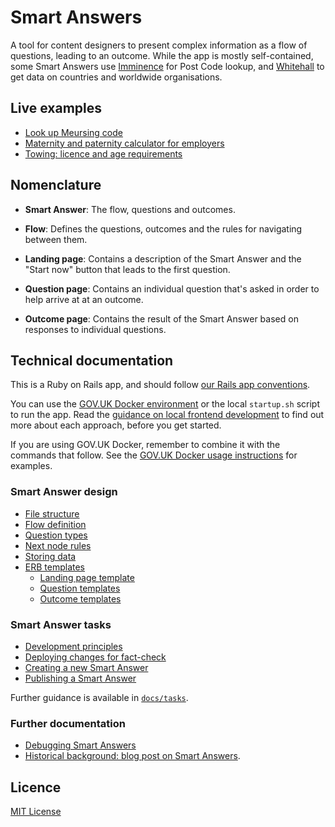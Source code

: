 # Smart Answers

A tool for content designers to present complex information as a flow of questions, leading to an outcome. While the app is mostly self-contained, some Smart Answers use [Imminence](https://github.com/alphagov/imminence) for Post Code lookup, and [Whitehall](https://github.com/alphagov/whitehall) to get data on countries and worldwide organisations.

## Live examples

* [Look up Meursing code](https://www.gov.uk/additional-commodity-code)
* [Maternity and paternity calculator for employers](https://www.gov.uk/maternity-paternity-calculator)
* [Towing: licence and age requirements](https://www.gov.uk/towing-rules)

## Nomenclature

* **Smart Answer**: The flow, questions and outcomes.

* **Flow**: Defines the questions, outcomes and the rules for navigating between them.

* **Landing page**: Contains a description of the Smart Answer and the "Start now" button that leads to the first question.

* **Question page**: Contains an individual question that's asked in order to help arrive at at an outcome.

* **Outcome page**: Contains the result of the Smart Answer based on responses to individual questions.

## Technical documentation

This is a Ruby on Rails app, and should follow [our Rails app conventions](https://docs.publishing.service.gov.uk/manual/conventions-for-rails-applications.html).

You can use the [GOV.UK Docker environment](https://github.com/alphagov/govuk-docker) or the local `startup.sh` script to run the app. Read the [guidance on local frontend development](https://docs.publishing.service.gov.uk/manual/local-frontend-development.html) to find out more about each approach, before you get started.

If you are using GOV.UK Docker, remember to combine it with the commands that follow. See the [GOV.UK Docker usage instructions](https://github.com/alphagov/govuk-docker#usage) for examples.

### Smart Answer design

* [File structure](docs/design/file-structure.md)
* [Flow definition](docs/design/flow-definition.md)
* [Question types](docs/design/question-types.md)
* [Next node rules](docs/design/next-node-rules.md)
* [Storing data](docs/design/storing-data.md)
* [ERB templates](docs/design/erb-templates.md)
  * [Landing page template](docs/design/erb-templates/landing-page-template.md)
  * [Question templates](docs/design/erb-templates/question-templates.md)
  * [Outcome templates](docs/design/erb-templates/outcome-templates.md)

### Smart Answer tasks

* [Development principles](docs/tasks/development-principles.md)
* [Deploying changes for fact-check](docs/tasks/fact-check.md)
* [Creating a new Smart Answer](docs/tasks/creating-a-new-smart-answer.md)
* [Publishing a Smart Answer](docs/tasks/publishing.md)

Further guidance is available in [`docs/tasks`](docs/tasks).

### Further documentation

- [Debugging Smart Answers](docs/debugging)
- [Historical background: blog post on Smart Answers](https://gds.blog.gov.uk/2012/02/16/smart-answers-are-smart/).

## Licence

[MIT License](./LICENSE.md)
